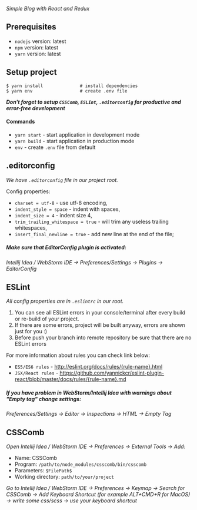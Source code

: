_Simple Blog with React and Redux_

## Prerequisites

- `nodejs` version: latest
- `npm` version: latest
- `yarn` version: latest

## Setup project

```shell
$ yarn install              # install dependencies 
$ yarn env                  # create .env file
```

**_Don't forget to setup `CSSComb`, `ESLint`, `.editorconfig` for productive and error-free development_**

#### Commands
- `yarn start` - start application in development mode
- `yarn build` - start application in production mode
- `env` - create `.env` file from default

## .editorconfig

_We have `.editorconfig` file in our project root._

Config properties:

- `charset = utf-8` - use utf-8 encoding,
- `indent_style = space` - indent with spaces,
- `indent_size = 4` - indent size 4,
- `trim_trailing_whitespace = true` - will trim any useless trailing whitespaces,
- `insert_final_newline = true` - add new line at the end of the file;

##### Make sure that EditorConfig plugin is activated:
_Intellij Idea / WebStorm IDE -> Preferences/Settings -> Plugins -> EditorConfig_

## ESLint

_All config properties are in `.eslintrc` in our root._

1. You can see all ESLint errors in your console/terminal after every build or re-build of your project.
2. If there are some errors, project will be built anyway, errors are shown just for you :)
3. Before push your branch into remote repository be sure that there are no ESLint errors

For more information about rules you can check link below:

- `ES5/ES6 rules` - http://eslint.org/docs/rules/{rule-name}.html
- `JSX/React rules` - https://github.com/yannickcr/eslint-plugin-react/blob/master/docs/rules/{rule-name}.md


##### If you have problem in WebStorm/Intellij Idea with warnings about "Empty tag" change settings:
_Preferences/Settings -> Editor -> Inspections -> HTML -> Empty Tag_

## CSSComb

_Open Intellij Idea / WebStorm IDE -> Preferences -> External Tools -> Add:_

- Name: CSSComb
- Program: `/path/to/node_modules/csscomb/bin/csscomb`
- Parameters: `$FilePath$`
- Working directory: `path/to/your/project`

_Go to Intellij Idea / WebStorm IDE -> Preferences -> Keymap -> Search for CSSComb -> Add Keyboard Shortcut (for example ALT+CMD+R for MacOS) -> write some css/scss -> use your keyboard shortcut_

